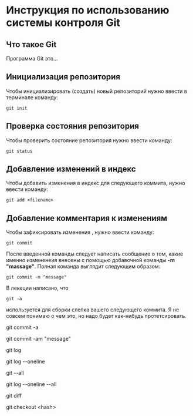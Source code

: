 #  **Инструкция по использованию системы контроля Git**

## Что такое Git

Программа Git это...

## Инициализация репозитория

Чтобы инициализировать (создать) новый репозиторий нужно ввести в терминале команду:

    git init

## Проверка состояния репозитория

Чтобы проверить состояние репозитория нужно ввести команду:

    git status

## Добавление изменений в индекс 

Чтобы добавить изменения в индекс для следующего коммита, нужно ввести команду:

    git add <filename>

## Добавление комментария к изменениям

Чтобы зафиксировать изменения , нужно ввести команду:
    
    git commit

После введенной команды следует написать сообщение о том, какие именно измененеия внесены с помощью добавочной команды **-m "massage"**. Полная команда выглядит следующим образом:

    git commit -m "message"

В лекеции написано, что

    git -a

используется для сборки слепка вашего следующего коммита. Я не совсем понимаю о чем это, но надо будет как-нибудь протетсировать.

git commit -a

git commit -am "message"

git log

git log --oneline

git --all

git log --oneline --all

git diff

git checkout \<hash>


